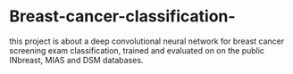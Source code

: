 # Breast-cancer-classification-
this project is about a deep  convolutional neural network for breast cancer screening exam classification, trained and evaluated on  on the public INbreast, MIAS and DSM  databases.
